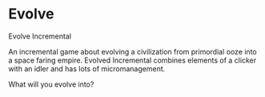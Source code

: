 # Evolve
Evolve Incremental

An incremental game about evolving a civilization from primordial ooze into a space faring empire. 
Evolved Incremental combines elements of a clicker with an idler and has lots of micromanagement.

What will you evolve into?
